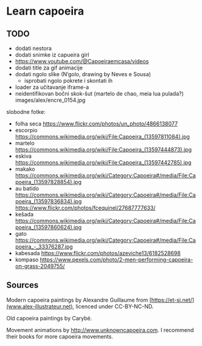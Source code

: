 # Learn capoeira

## TODO
- dodati nestora
- dodati snimke iz capueira girl
- https://www.youtube.com/@Capoeiraemcasa/videos
- dodati title za gif animacije
- dodati ngolo slike (N’golo, drawing by Neves e Sousa)
  - isprobati ngolo pokrete i skontati ih
- loader za učitavanje iframe-a
- neidentifikovan bočni skok-šut (martelo de chao, meia lua pulada?) images/alex/encre_0154.jpg

slobodne fotke:
- folha seca https://www.flickr.com/photos/un_photo/4866138077
- escorpio https://commons.wikimedia.org/wiki/File:Capoeira_(13597811084).jpg
- martelo https://commons.wikimedia.org/wiki/File:Capoeira_(13597444873).jpg
- eskiva https://commons.wikimedia.org/wiki/File:Capoeira_(13597442785).jpg
- makako https://commons.wikimedia.org/wiki/Category:Capoeira#/media/File:Capoeira_(13597828854).jpg
- au batido https://commons.wikimedia.org/wiki/Category:Capoeira#/media/File:Capoeira_(13597836834).jpg
  https://www.flickr.com/photos/fcequinel/27687777633/
- kešada https://commons.wikimedia.org/wiki/Category:Capoeira#/media/File:Capoeira_(13597860624).jpg
- gato https://commons.wikimedia.org/wiki/Category:Capoeira#/media/File:Capoeira_-_33376287.jpg
- kabesada https://www.flickr.com/photos/azeviche13/6182528698
- kompaso https://www.pexels.com/photo/2-men-performing-capoeira-on-grass-2049755/

## Sources

Modern capoeira paintings by Alexandre Guillaume from [https://et-si.net/](www.alex-illustrateur.net), licenced under CC-BY-NC-ND.

Old capoeira paintings by Carybé.

Movement animations by http://www.unknowncapoeira.com. I recommend their books for more capoeira movements.